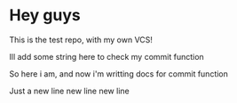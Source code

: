 # Hey guys

This is the test repo, with my own VCS!

Ill add some string here to check my commit function

So here i am, and now i'm writting docs for commit function

Just a new line
new line
new line
